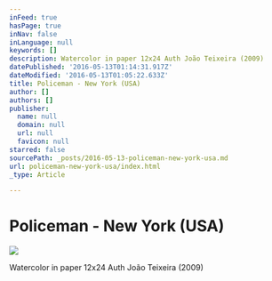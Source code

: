```yaml
---
inFeed: true
hasPage: true
inNav: false
inLanguage: null
keywords: []
description: Watercolor in paper 12x24 Auth João Teixeira (2009)
datePublished: '2016-05-13T01:14:31.917Z'
dateModified: '2016-05-13T01:05:22.633Z'
title: Policeman - New York (USA)
author: []
authors: []
publisher:
  name: null
  domain: null
  url: null
  favicon: null
starred: false
sourcePath: _posts/2016-05-13-policeman-new-york-usa.md
url: policeman-new-york-usa/index.html
_type: Article

---
```

# Policeman - New York (USA)
![](https://the-grid-user-content.s3-us-west-2.amazonaws.com/e94ade05-3527-47e1-bc9b-01f861cc958d.jpg)

Watercolor in paper 12x24 Auth João Teixeira (2009)